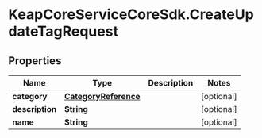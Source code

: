 # KeapCoreServiceCoreSdk.CreateUpdateTagRequest

## Properties

Name | Type | Description | Notes
------------ | ------------- | ------------- | -------------
**category** | [**CategoryReference**](CategoryReference.md) |  | [optional] 
**description** | **String** |  | [optional] 
**name** | **String** |  | [optional] 


